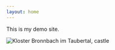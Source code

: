 ```yaml
---
layout: home
---
```


This is my demo site.

![Kloster Bronnbach im Taubertal, castle](https://commons.wikimedia.org/wiki/Category:Bronnbach_Abbey_in_autumn#/media/File:Blick_auf_Kloster_Bronnbach_2009.jpg)
